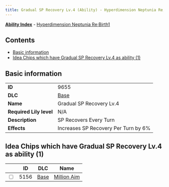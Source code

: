 ```yaml
---
title: Gradual SP Recovery Lv.4 (Ability) - Hyperdimension Neptunia Re;Birth1
---
```


[**Ability Index**](/neptunia/rb1/ability/index.html) - [Hyperdimension Neptunia Re;Birth1](/neptunia/rb1)

## Contents

- [Basic information](#basic-information)
- [Idea Chips which have Gradual SP Recovery Lv.4 as ability (1)](#idea-chips-which-have-gradual-sp-recovery-lv4-as-ability-1)

## Basic information

|   |   |
| -- | -- |
| **ID** | 9655
**DLC** | [Base](/neptunia/rb1/dlc/1-base.html)
**Name** | Gradual SP Recovery Lv.4
**Required Lily level** | N/A
**Description** | SP Recovers Every Turn
**Effects** | Increases SP Recovery Per Turn by 6% |


## Idea Chips which have Gradual SP Recovery Lv.4 as ability (1)

|    | ID | DLC | Name |
| -- | -- | --- | ---- |
| <input type="checkbox" id="rb1-item-1-5156" class="trackbox" /> | 5156 | [Base](/neptunia/rb1/dlc/1-base.html) | [Million Aim](/neptunia/rb1/item/1-5156-million-aim.html) |
